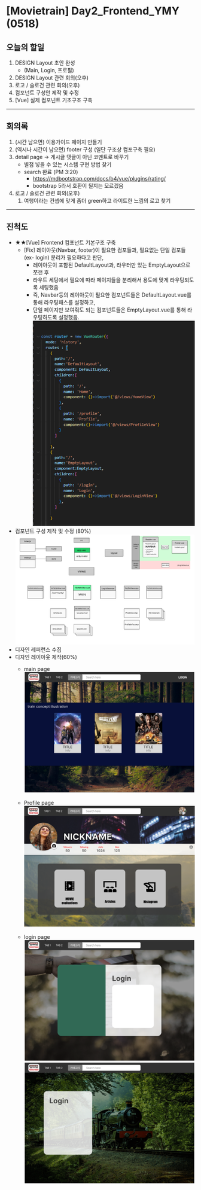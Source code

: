 # [Movietrain] Day2_Frontend_YMY (0518)

## 오늘의 할일 

  1. DESIGN Layout 초안 완성 
     -  (Main, Login, 프로필)
  2. DESIGN Layout 관련 회의(오후)
  3. 로고 / 슬로건 관련 회의(오후)
  4. 컴포넌트 구성안 제작 및 수정 
  5. [Vue] 실제 컴포넌트 기초구조 구축 



  
-------------------
## 회의록
  1. (시간 남으면) 이용가이드 페이지 만들기
  2. (역시나 시간이 남으면) footer 구성 (일단 구조상 컴포구축 필요)
  3. detail page -> 게시글 댓글이 아닌 코멘트로 바꾸기
      - 별점 넣을 수 있는 시스템 구현 방법 찾기 
      - search 완료 (PM 3:20)
        - https://mdbootstrap.com/docs/b4/vue/plugins/rating/
        - bootstrap 5라서 호환이 될지는 모르겠음 
  4. 로고 / 슬로건 관련 회의(오후)
     1. 여행이라는 컨셉에 맞게 좀더 green하고 라이트한 느낌의 로고 찾기




------
  ## 진척도 


- ★★[Vue] Frontend 컴포넌트 기본구조 구축 
  - [Fix] 레이아웃(Navbar, footer)이 필요한 컴포들과, 필요없는 단일 컴포들(ex- login) 분리가 필요하다고 판단,
    - 레이아웃이 포함된 DefaultLayout과, 라우터만 있는 EmptyLayout으로 쪼갠 후
    - 라우트 세팅에서 필요에 따라 페이지들을 분리해서 용도에 맞게 라우팅되도록 세팅했음
    - 즉, Navbar등의 레이아웃이 필요한 컴포넌트들은 DefaultLayout.vue를 통해 라우팅패스를 설정하고,
    - 단일 페이지만 보여줘도 되는 컴포넌트들은 EmptyLayout.vue를 통해 라우팅하도록 설정했음.
     ![router](img/router_setting.png)
- 컴포넌트 구성 제작 및 수정 (80%)
    ![component](img/Comp.png)
- 디자인 레퍼런스 수집
- 디자인 레이아웃 제작(60%)
  - main page 
    ![main](img/Main_layout.png)

  - Profile page 
  ![profile](img/profile_layout.png)

  - login page
   ![login](img/Login_layout_1.png)
   ![login](img/login_layout_2.png)

